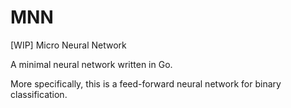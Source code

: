 # MNN

[WIP] Micro Neural Network

A minimal neural network written in Go.

More specifically, this is a feed-forward neural network for binary
classification.
